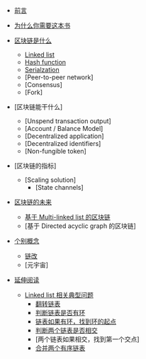 
<!-- docs/_sidebar.md -->

- [前言](/README.md)
- [为什么你需要这本书](/为什么你需要这本书.md)

- [区块链是什么](/区块链是什么/README.md)
  - [Linked list](/区块链是什么/Linked%20list.md)
  - [Hash function](/区块链是什么/Hash%20function.md)
  - [Serialzation](/区块链是什么/Serialization.md)
  - [Peer-to-peer network]
  - [Consensus]
  - [Fork]
  
- [区块链能干什么]
  - [Unspend transaction output]
  - [Account / Balance Model]
  - [Decentralized application]
  - [Decentralized identifiers]
  - [Non-fungible token]
  
- [区块链的指标]
  - [Scaling solution]
    - [State channels]
  
- [区块链的未来](/区块链的未来/README.md)
  - [基于 Multi-linked list 的区块链](/区块链的未来/基于%20Multi-linked%20list%20的区块链.md)
  - [基于 Directed acyclic graph 的区块链]

- [个别概念](/个人概念/README.md)
  - [链改](/个人概念/链改.md)
  - [元宇宙]
  
- [延伸阅读](/延伸阅读/README.md)
  - [Linked list 相关典型问题](/延伸阅读/Linked%20list%20相关典型问题/README.md)
    - [翻转链表](/延伸阅读/Linked%20list%20相关典型问题/翻转链表.md)
    - [判断链表是否有环](/延伸阅读/Linked%20list%20相关典型问题/判断链表是否有环.md)
    - [链表如果有环，找到环的起点](/延伸阅读/Linked%20list%20相关典型问题/链表如果有环，找到环的起点.md)
    - [判断两个链表是否相交](./延伸阅读/Linked%20list%20相关典型问题/判断两个链表是否相交.md)
    - [两个链表如果相交，找到第一个交点]
    - [合并两个有序链表](/延伸阅读/Linked%20list%20相关典型问题/合并两个有序链表.md)

